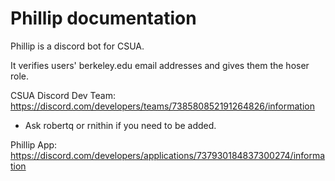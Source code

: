 # Phillip documentation

Phillip is a discord bot for CSUA.

It verifies users' berkeley.edu email addresses and gives them the hoser role.

CSUA Discord Dev Team: https://discord.com/developers/teams/738580852191264826/information

* Ask robertq or rnithin if you need to be added.

Phillip App: https://discord.com/developers/applications/737930184837300274/information
